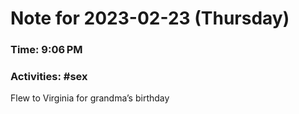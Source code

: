 # Note for 2023-02-23 (Thursday)
### Time: 9:06 PM
### Activities: #sex

Flew to Virginia for grandma’s birthday
